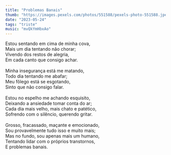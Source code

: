 ```yaml
---
title: "Problemas Banais"
thumb: "https://images.pexels.com/photos/551588/pexels-photo-551588.jpeg"
date: "2023-05-24"
tags: "triste"
music: "mvQkYmHbxAo"
---
```

Estou sentando em cima de minha cova,  
Mais um dia tentando não chorar;  
Vivendo dos restos de alegria,  
Em cada canto que consigo achar.  
<br />
Minha insegurança está me matando,  
Todo dia tentando me abafar;  
Meu fôlego está se esgotando,  
Sinto que não consigo falar.  
<br />
Estou no espelho me achando esquisito,  
Deixando a ansiedade tomar conta do ar;  
Cada dia mais velho, mais chato e patético,  
Sofrendo com o silêncio, querendo gritar.  
<br />
Grosso, fracassado, maçante e emocionado,  
Sou provavelmente tudo isso e muito mais;  
Mas no fundo, sou apenas mais um humano,  
Tentando lidar com o próprios transtornos,  
E problemas banais.   
